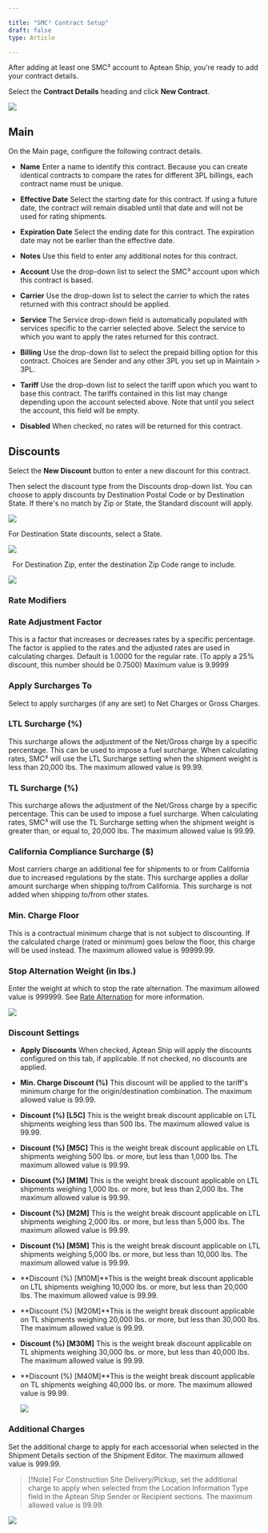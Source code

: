 ```yaml
---

title: "SMC³ Contract Setup"
draft: false
type: Article

---
```


After adding at least one SMC³ account to Aptean Ship, you're ready to add your contract details.

Select the **Contract Details** heading and click **New Contract**.

![](assets/images/aptean-ship-smc3-3.png)

## Main

On the Main page, configure the following contract details.

* **Name**
Enter a name to identify this contract. Because you can create identical contracts to compare the rates for different 3PL billings, each contract name must be unique.

* **Effective Date**
Select the starting date for this contract. If using a future date, the contract will remain disabled until that date and will not be used for rating shipments.

* **Expiration Date**
Select the ending date for this contract. The expiration date may not be earlier than the effective date.

* **Notes**
 Use this field to enter any additional notes for this contract.

* **Account**
Use the drop-down list to select the SMC³ account upon which this contract is based.

* **Carrier**
Use the drop-down list to select the carrier to which the rates returned with this contract should be applied.

* **Service**
The Service drop-down field is automatically populated with services specific to the carrier selected above. Select the service to which you want to apply the rates returned for this contract.

* **Billing**
Use the drop-down list to select the prepaid billing option for this contract. Choices are Sender and any other 3PL you set up in Maintain > 3PL.

* **Tariff**
Use the drop-down list to select the tariff upon which you want to base this contract. The tariffs contained in this list may change depending upon the account selected above. Note that until you select the account, this field will be empty.

* **Disabled**
When checked, no rates will be returned for this contract.


## Discounts


Select the **New Discount** button to enter a new discount for this contract.

Then select the discount type from the Discounts drop-down list. You can choose to apply discounts by Destination Postal Code or by Destination State. If there's no match by Zip or State, the Standard discount will apply.

![](assets/images/aptean-ship-smc3-4.png)

For Destination State discounts, select a State.

![](assets/images/aptean-ship-smc3-5.png)

 
For Destination Zip, enter the destination Zip Code range to include.

![](assets/images/aptean-ship-smc3-6.png)

### Rate Modifiers

### Rate Adjustment Factor


This is a factor that increases or decreases rates by a specific percentage. The factor is applied to the rates and the adjusted rates are used in calculating charges. Default is 1.0000 for the regular rate. (To apply a 25% discount, this number should be 0.7500) Maximum value is 9.9999

### Apply Surcharges To

Select to apply surcharges (if any are set) to Net Charges or Gross Charges.

### LTL Surcharge (%)

This surcharge allows the adjustment of the Net/Gross charge by a specific percentage. This can be used to impose a fuel surcharge. When calculating rates, SMC³ will use the LTL Surcharge setting when the shipment weight is less than 20,000 lbs. The maximum allowed value is 99.99.

### TL Surcharge (%)

This surcharge allows the adjustment of the Net/Gross charge by a specific percentage. This can be used to impose a fuel surcharge. When calculating rates, SMC³ will use the TL Surcharge setting when the shipment weight is greater than, or equal to, 20,000 lbs. The maximum allowed value is 99.99.

### California Compliance Surcharge ($)

Most carriers charge an additional fee for shipments to or from California due to increased regulations by the state. This surcharge applies a dollar amount surcharge when shipping to/from California. This surcharge is not added when shipping to/from other states.

### Min. Charge Floor

This is a contractual minimum charge that is not subject to discounting. If the calculated charge (rated or minimum) goes below the floor, this charge will be used instead. The maximum allowed value is 99999.99.

### Stop Alternation Weight (in lbs.)

Enter the weight at which to stop the rate alternation. The maximum allowed value is 999999. See [Rate Alternation](http://ask.shipping.apteancloud.com/akb/smc3-shipping/#rate-alternation) for more information.

![](assets/images/aptean-ship-smc3-7.png)

### Discount Settings

* **Apply Discounts**
When checked, Aptean Ship will apply the discounts configured on this tab, if applicable. If not checked, no discounts are applied.

* **Min. Charge Discount (%)**
This discount will be applied to the tariff's minimum charge for the origin/destination combination. The maximum allowed value is 99.99.

* **Discount (%) [L5C]**
This is the weight break discount applicable on LTL shipments weighing less than 500 lbs. The maximum allowed value is 99.99.

* **Discount (%) [M5C]**
This is the weight break discount applicable on LTL shipments weighing 500 lbs. or more, but less than 1,000 lbs. The maximum allowed value is 99.99.

* **Discount (%) [M1M]**
This is the weight break discount applicable on LTL shipments weighing 1,000 lbs. or more, but less than 2,000 lbs. The maximum allowed value is 99.99.

* **Discount (%) [M2M]**
This is the weight break discount applicable on LTL shipments weighing 2,000 lbs. or more, but less than 5,000 lbs. The maximum allowed value is 99.99.

* **Discount (%) [M5M]**
This is the weight break discount applicable on LTL shipments weighing 5,000 lbs. or more, but less than 10,000 lbs. The maximum allowed value is 99.99.

* **Discount (%) [M10M]**This is the weight break discount applicable on LTL shipments weighing 10,000 lbs. or more, but less than 20,000 lbs. The maximum allowed value is 99.99.

* **Discount (%) [M20M]**This is the weight break discount applicable on TL shipments weighing 20,000 lbs. or more, but less than 30,000 lbs. The maximum allowed value is 99.99.

* **Discount (%) [M30M]**
This is the weight break discount applicable on TL shipments weighing 30,000 lbs. or more, but less than 40,000 lbs. The maximum allowed value is 99.99.


* **Discount (%) [M40M]**This is the weight break discount applicable on TL shipments weighing 40,000 lbs. or more. The maximum allowed value is 99.99.

    ![](assets/images/aptean-ship-smc3-8.png)

### Additional Charges

Set the additional charge to apply for each accessorial when selected in the Shipment Details section of the Shipment Editor. The maximum allowed value is 999.99.

>[!Note] For Construction Site Delivery/Pickup, set the additional charge to apply when selected from the Location Information Type field in the Aptean Ship Sender or Recipient sections. The maximum allowed value is 99.99.

![](assets/images/aptean-ship-smc3-9.png)


